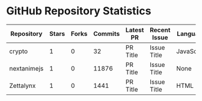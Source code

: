 # GitHub Repository Statistics
| Repository | Stars | Forks | Commits | Latest PR | Recent Issue | Language | Contributions |
|------------|-------|-------|---------|-----------|--------------|----------|---------------|
| crypto | 1 | 0 | 32 | PR Title | Issue Title | JavaScript | 19 |
| nextanimejs | 1 | 0 | 11876 | PR Title | Issue Title | None | 25 |
| Zettalynx | 1 | 0 | 1441 | PR Title | Issue Title | HTML | 35 |
